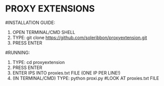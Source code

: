 # PROXY EXTENSIONS
#INSTALLATION GUIDE:
1. OPEN TERMINAL/CMD SHELL
2. TYPE: git clone https://github.com/soleribbon/proxyextension.git
3. PRESS ENTER


#RUNNING:
1. TYPE: cd proxyextension
2. PRESS ENTER
3. ENTER IPS INTO proxies.txt FILE (ONE IP PER LINE!)
4. (IN TERMINAL/CMD) TYPE: python proxi.py
#LOOK AT proxies.txt FILE




